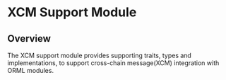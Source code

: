 # XCM Support Module

## Overview

The XCM support module provides supporting traits, types and implementations,
to support cross-chain message(XCM) integration with ORML modules.
